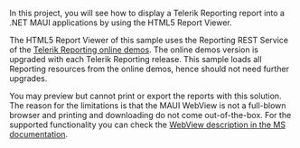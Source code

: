 In this project, you will see how to display a Telerik Reporting report into a .NET MAUI applications by using the HTML5 Report Viewer.

The HTML5 Report Viewer of this sample uses the Reporting REST Service of the [Telerik Reporting online demos](https://demos.telerik.com/reporting). The online demos version is upgraded with each Telerik Reporting release. This sample loads all Reporting resources from the online demos, hence should not need further upgrades.

You may preview but cannot print or export the reports with this solution.
The reason for the limitations is that the MAUI WebView is not a full-blown browser and printing and downloading do not come out-of-the-box.
For the supported functionality you can check the [WebView description in the MS documentation](https://learn.microsoft.com/en-us/dotnet/maui/user-interface/controls/webview?pivots=devices-android).
